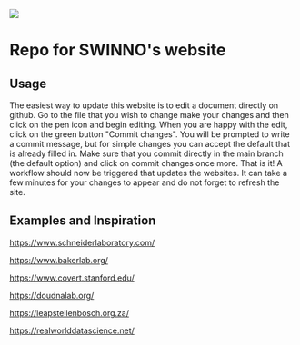 ![](https://github.com/swinnoproject/website/actions/workflows/publish-quarto.yml/badge.svg)

# Repo for SWINNO's website

## Usage

The easiest way to update this website is to edit a document directly on github.
Go to the file that you wish to change make your changes and then click on the pen icon and begin editing.
When you are happy with the edit, click on the green button "Commit changes".
You will be prompted to write a commit message, but for simple changes you can accept the default that is already filled in.
Make sure that you commit directly in the main branch (the default option) and click on commit changes once more.
That is it!
A workflow should now be triggered that updates the websites.
It can take a few minutes for your changes to appear and do not forget to refresh the site.

## Examples and Inspiration

https://www.schneiderlaboratory.com/

https://www.bakerlab.org/

https://www.covert.stanford.edu/

https://doudnalab.org/

https://leapstellenbosch.org.za/

https://realworlddatascience.net/